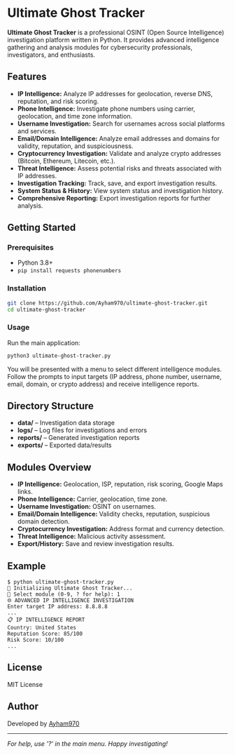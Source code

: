 # Ultimate Ghost Tracker

**Ultimate Ghost Tracker** is a professional OSINT (Open Source Intelligence) investigation platform written in Python. It provides advanced intelligence gathering and analysis modules for cybersecurity professionals, investigators, and enthusiasts.

## Features

- **IP Intelligence:** Analyze IP addresses for geolocation, reverse DNS, reputation, and risk scoring.
- **Phone Intelligence:** Investigate phone numbers using carrier, geolocation, and time zone information.
- **Username Investigation:** Search for usernames across social platforms and services.
- **Email/Domain Intelligence:** Analyze email addresses and domains for validity, reputation, and suspiciousness.
- **Cryptocurrency Investigation:** Validate and analyze crypto addresses (Bitcoin, Ethereum, Litecoin, etc.).
- **Threat Intelligence:** Assess potential risks and threats associated with IP addresses.
- **Investigation Tracking:** Track, save, and export investigation results.
- **System Status & History:** View system status and investigation history.
- **Comprehensive Reporting:** Export investigation reports for further analysis.

## Getting Started

### Prerequisites

- Python 3.8+
- `pip install requests phonenumbers`

### Installation

```bash
git clone https://github.com/Ayham970/ultimate-ghost-tracker.git
cd ultimate-ghost-tracker
```

### Usage

Run the main application:

```bash
python3 ultimate-ghost-tracker.py
```

You will be presented with a menu to select different intelligence modules. Follow the prompts to input targets (IP address, phone number, username, email, domain, or crypto address) and receive intelligence reports.

## Directory Structure

- **data/** – Investigation data storage
- **logs/** – Log files for investigations and errors
- **reports/** – Generated investigation reports
- **exports/** – Exported data/results

## Modules Overview

- **IP Intelligence:** Geolocation, ISP, reputation, risk scoring, Google Maps links.
- **Phone Intelligence:** Carrier, geolocation, time zone.
- **Username Investigation:** OSINT on usernames.
- **Email/Domain Intelligence:** Validity checks, reputation, suspicious domain detection.
- **Cryptocurrency Investigation:** Address format and currency detection.
- **Threat Intelligence:** Malicious activity assessment.
- **Export/History:** Save and review investigation results.

## Example

```
$ python ultimate-ghost-tracker.py
🚀 Initializing Ultimate Ghost Tracker...
🎯 Select module (0-9, ? for help): 1
🌐 ADVANCED IP INTELLIGENCE INVESTIGATION
Enter target IP address: 8.8.8.8
...
📋 IP INTELLIGENCE REPORT
Country: United States
Reputation Score: 85/100
Risk Score: 10/100
...
```

## License

MIT License

## Author

Developed by [Ayham970](https://github.com/Ayham970)

---

*For help, use '?' in the main menu. Happy investigating!*
